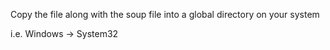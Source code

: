 Copy the file along with the soup file into a global directory on your system

i.e.
Windows -> System32
